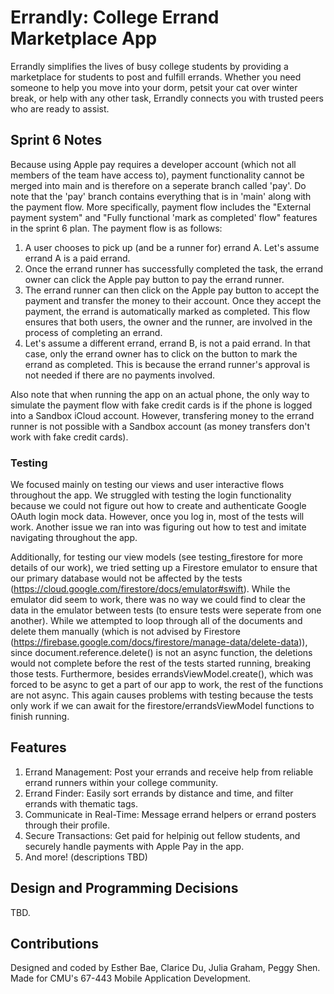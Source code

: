 # Errandly: College Errand Marketplace App
Errandly simplifies the lives of busy college students by providing a marketplace for students to post and fulfill errands. Whether you need someone to help you move into your dorm, petsit your cat over winter break, or help with any other task, Errandly connects you with trusted peers who are ready to assist.

## Sprint 6 Notes
Because using Apple pay requires a developer account (which not all members of the team have access to), payment functionality cannot be merged into main and is therefore on a seperate branch called 'pay'. Do note that the 'pay' branch contains everything that is in 'main' along with the payment flow. More specifically, payment flow includes the "External payment system" and "Fully functional 'mark as completed' flow" features in the sprint 6 plan. The payment flow is as follows:

1. A user chooses to pick up (and be a runner for) errand A. Let's assume errand A is a paid errand.
2. Once the errand runner has successfully completed the task, the errand owner can click the Apple pay button to pay the errand runner.
3. The errand runner can then click on the Apple pay button to accept the payment and transfer the money to their account. Once they accept the payment, the errand is automatically marked as completed. This flow ensures that both users, the owner and the runner, are involved in the process of completing an errand.
4. Let's assume a different errand, errand B, is not a paid errand. In that case, only the errand owner has to click on the button to mark the errand as completed. This is because the errand runner's approval is not needed if there are no payments involved.

Also note that when running the app on an actual phone, the only way to simulate the payment flow with fake credit cards is if the phone is logged into a Sandbox iCloud account. However, transfering money to the errand runner is not possible with a Sandbox account (as money transfers don't work with fake credit cards).

### Testing
We focused mainly on testing our views and user interactive flows throughout the app. We struggled with testing the login functionality because we could not figure out how to create and authenticate Google OAuth login mock data. However, once you log in, most of the tests will work. Another issue we ran into was figuring out how to test and imitate navigating throughout the app. 

Additionally, for testing our view models (see testing_firestore for more details of our work), we tried setting up a Firestore emulator to ensure that our primary database would not be affected by the tests (https://cloud.google.com/firestore/docs/emulator#swift). While the emulator did seem to work, there was no way we could find to clear the data in the emulator between tests (to ensure tests were seperate from one another). While we attempted to loop through all of the documents and delete them manually (which is not advised by Firestore (https://firebase.google.com/docs/firestore/manage-data/delete-data)), since document.reference.delete() is not an async function, the deletions would not complete before the rest of the tests started running, breaking those tests. Furthermore, besides errandsViewModel.create(), which was forced to be async to get a part of our app to work, the rest of the functions are not async. This again causes problems with testing because the tests only work if we can await for the firestore/errandsViewModel functions to finish running.

## Features
1. Errand Management: Post your errands and receive help from reliable errand runners within your college community.
2. Errand Finder: Easily sort errands by distance and time, and filter errands with thematic tags. 
4. Communicate in Real-Time: Message errand helpers or errand posters through their profile.
5. Secure Transactions: Get paid for helpinig out fellow students, and securely handle payments with Apple Pay in the app.
6. And more! (descriptions TBD)

## Design and Programming Decisions
TBD.

## Contributions
Designed and coded by Esther Bae, Clarice Du, Julia Graham, Peggy Shen.
Made for CMU's 67-443 Mobile Application Development.
